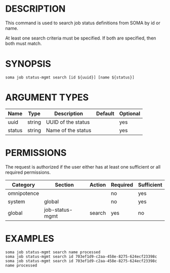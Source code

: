 # DESCRIPTION

This command is used to search job status definitions from SOMA
by id or name.

At least one search criteria must be specified. If both are specified,
then both must match.

# SYNOPSIS

```
soma job status-mgmt search [id ${uuid}] [name ${status}]
```

# ARGUMENT TYPES

Name | Type |     Description   | Default | Optional
 --- |  --- | ----------------- | ------- | --------
uuid | string | UUID of the status | | yes
status | string | Name of the status | | yes

# PERMISSIONS

The request is authorized if the user either has at least one
sufficient or all required permissions.

Category | Section | Action | Required | Sufficient
 ------- | ------- | ------ | -------- | ----------
omnipotence | | | no | yes
system | global | | no | yes
global | job-status-mgmt | search | yes | no

# EXAMPLES

```
soma job status-mgmt search name processed
soma job status-mgmt search id 703ef1d9-c2aa-458e-8275-624ecf23398c
soma job status-mgmt search id 703ef1d9-c2aa-458e-8275-624ecf23398c name processed
```
